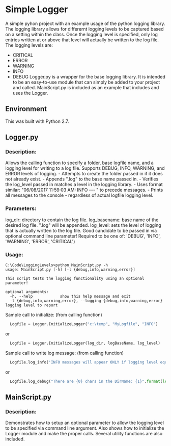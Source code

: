 # Simple Logger

A simple pyhon project with an example usage of the python logging library.  The logging library allows for differernt logging levels to be captured based on a setting within the class.  Once the logging level is specified, only log entries written at or above that level will actually be written to the log file.  The logging levels are:
* CRITICAL
* ERROR
* WARNING
* INFO
* DEBUG
Logger.py is a wrapper for the base logging library. It is intended to be an easy-to-use module that can simply be added to your project and called.
MainScript.py is included as an example that includes and uses the Logger.

##  Environment
This was built with Python 2.7.


##  Logger.py
###  Description:
Allows the calling function to specify a folder, base logfile name, and a logging level for writing to a log file. Supports DEBUG, INFO, WARNING, and ERROR levels of logging.
        - Attempts to create the folder passed in if it does not already exist.
        - Appends ".log" to the base name passed in.
        - Verifies the log_level passed in matches a level in the logging library.
        - Uses format similar: "06/08/2017 11:59:03 AM: INFO	--- " to precede messages.
        - Prints all messages to the console - regardless of actual logfile logging level.

###  Parameters:
  log_dir:        directory to contain the log file.
  log_basename:   base name of the desired log file. ".log" will be appended.
  log_level:      sets the level of logging that is actually written to the log file.
                    Good candidate to be passed in via optional command line parameter!
                    Required to be one of: 'DEBUG', 'INFO', 'WARNING', 'ERROR', 'CRITICAL')

###  Usage:
```shell
C:\Code\LoggingLevels>python MainScript.py -h
usage: MainScript.py [-h] [-l {debug,info,warning,error}]

This script tests the logging functionality using an optional parameter!

optional arguments:
  -h, --help            show this help message and exit
  -l {debug,info,warning,error}, --logging {debug,info,warning,error}    logging level to report
```


  Sample call to initialize:  (from calling function)
```python
  Logfile = Logger.InitializeLogger("c:\temp", "MyLogfile", "INFO")
```
or
```python
  Logfile = Logger.InitializeLogger(log_dir, logBaseName, log_level)
```

Sample call to write log message:  (from calling function)
```python
  Logfile.log_info('INFO messages will appear ONLY if logging level equals INFO!')
```
or
```python
  Logfile.log_debug("There are {0} chars in the DirName: {1}".format(len(log_dir), log_dir))
```

##  MainScript.py
###  Description:
Demonstrates how to setup an optional parameter to allow the logging level to be specified via command line argument. Also shows how to initialize the Logger module and make the proper calls.  Several utility functions are also included.
